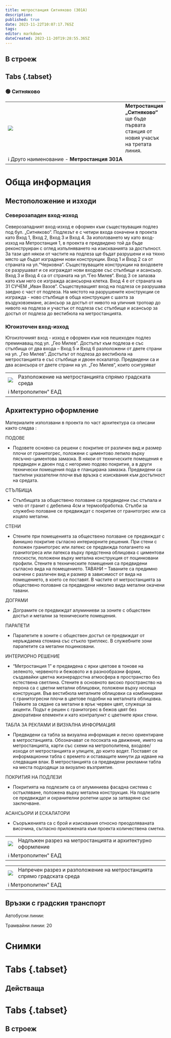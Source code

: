 ```yaml
---
title: метростанция Ситняково (301А)
description: 
published: true
date: 2023-11-22T10:07:17.765Z
tags: 
editor: markdown
dateCreated: 2023-11-20T19:28:55.365Z
---
```


## В строеж
## Tabs {.tabset}
### 🟢 Ситняково
<table style="width:100%">
  <tr>
    <td style="width:400px"><img src="https://drive.google.com/uc?id=13PiQshVSavvqQtiqpwXI6uK0aUuQ0YDZ"></td>
    <td><b>Метростанция „Ситняково“</b> ще бъде първата станция от новия учасък на третата линия. <br></td> </tr>
  <td colspan=2 >ℹ️ Друго наименование - <b>Метростанция 301А</b></td>
</table>


# Обща информация


## Местоположение и изходи

### Северозападен вход-изход
Северозападният вход-изход е оформен към съществуващия подлез под бул. „Ситняково“. Подлезът е с четири входа означени в проекта като Вход 1, Вход 2, Вход 3 и Вход 4. За използването му като вход-изход на Метростанция 1, в проекта е предвидено той да бъде реконструиран с оглед изпълняването на изискванията за достъпност. За тази цел някои от частите на подлеза ще бъдат разрушени и на тяхно място ще бъдат изградени нови конструкции. Вход 1 и Вход 2 са от страната на ул.“Черковна“. Съществуващите конструкции на входовете се разрушават и се изграждат нови входове със стълбище и асансьор. Вход 3 и Вход 4 са от страната на ул.“Гео Милев“. Вход 3 се запазва като към него се изгражда асансьорна клетка. Вход 4 е от страната на 31 СУЧЕМ „Иван Вазов“. Съществуващият вход на подлеза се разрушава заедно с част от подлеза. На мястото на разрушените конструкции се изгражда - ново стълбище в обща конструкция с шахта за въздуховземане, асансьор за достъп от нивото на уличния тротоар до нивото на подлеза и участък от подлеза със стълбище и асансьор за достъп от подлеза до вестибюла на метростанцията.

### Югоизточен вход-изход
Югоизточният вход - изход е оформен към нов пешеходен подлез преминаващ под ул. „Гео Милев“. Достъпът към подлеза е със стълбища от два входа – Вход 5 и Вход 6 разположени от двете страни на ул. „Гео Милев“. Достъпът от подлеза до вестибюла на метростанцията е със стълбище и двоен ескалатор. Предвидени са и два асансьора от двете страни на ул. „Гео Милев“, които осигуряват
      
<div class="table-responsive"><table style="width:100%"><tr>
<td><img src="https://drive.google.com/uc?id=13PiQshVSavvqQtiqpwXI6uK0aUuQ0YDZ"></td>
<td>Разположение на метростанцията спрямо градската среда</td></tr>
  <td colspan=2 >ℹ️ Метрополитен" ЕАД </td></table></div>
  
  
  
## Архитектурно оформление
Материалите използвани в проекта по част архитектура са описани както следва :

ПОДОВЕ
- Подовете основно са решени с покритие от различен вид и размер плочи от гранитогрес, положени с циментово лепило върху пясъчно-циментова замазка. В някои от техническите помещения е предвиден и двоен под с негоримо подово покритие, а в други технически помещения пода е гланцирана замазка. Предвидени са тактилни указателни плочи във връзка с изисквания към достъпност на средата.

СТЪЛБИЩА
- Стълбищата за обществено ползване са предвидени със стъпала и чело от гранит с дебелина 4см и термообработка. Стълби за служебно ползване се предвиждат с покритие от гранитогрес или са изцяло метални.

СТЕНИ
- Стените при помещенията за обществено ползване се предвиждат с финишно покритие съгласно интериорните решения. При стени с положен гранитогрес или латекс се предвижда полагането на гранитогреса или латекса върху предстенна облицовка с циментови плоскости, положени върху метална конструкция от поцинковани профили. Стените в техническите помещения са предвидени съгласно вида на помещението. ТАВАНИ – Таваните са предимно окачени с различен вид и размер в зависимост от вида на помещението, в което се поставят. В частите от метростанцията за обществено ползване са предвидени няколко вида метални окачени тавани.

ДОГРАМИ
- Дограмите се предвиждат алуминиеви за зоните с обществен достъп и метални за техническите помещения.


ПАРАПЕТИ
- Парапетите в зоните с обществен достъп се предвиждат от неръждаема
стомана със стъкло триплекс. В служебните зони парапетите са метални поцинковани.


ИНТЕРИОРНО РЕШЕНИЕ
- “Метростанция 1” е предвидена с ярки цветове в тонове на зеленото, червеното и бежовото и в разнообразни форми, създавайки цветна жизнерадостна атмосфера в пространство без естествена светлина. Стените в основното високо пространство на перона са с цветни метални облицовки, положени върху носеща конструкция. Във вестибюла металните облицовки са комбинирани с гранитогресни плочи в цветове подобни на металната облицовка. Пейките за сядане са метални в ярък червен цвят, служещи за акценти. Подът е решен с гранитогрес в бежов цвят без декоративни елементи и като контрапункт с цветните ярки стени.

ТАБЛА ЗА РЕКЛАМИ И ВИЗУАЛНА ИНФОРМАЦИЯ
- Предвидени са табла за визуална информация и лесно ориентиране в метростанцията. Обозначават се посоката на движение, името на метростанцията, карти със схеми на метрополитена, входове/изходи от метростанцията и улиците, до които водят. Поставят се информационни табла с времето и оставащите минути да идване на следващия влак. В метростанцията са предвидени рекламни табла на места подходящи за визуално възприятие.

ПОКРИТИЯ НА ПОДЛЕЗИ
- Покритията на подлезите са от алуминиева фасадна система с остъкляване, положена върху метална конструкция. На подлезите се предвиждат и охранителни ролетни щори за затваряне със заключване.

АСАНСЬОРИ И ЕСКАЛАТОРИ
- Съоръженията са с брой и изисквания относно преодоляваната височина, съгласно приложената към проекта количествена сметка.


<div class="table-responsive"><table style="width:100%"><tr>
<td><img src="https://drive.google.com/uc?id=1q8HvTMmDjkg3bTe6oz5JvFz3CVBDmyjd"></td>
<td>Надлъжен разрез на метростанцията и архитектурно оформление</td></tr>
  <td colspan=2 >ℹ️ Метрополитен" ЕАД </td></table></div>
    
      
<div class="table-responsive"><table style="width:100%"><tr>
<td><img src="https://drive.google.com/uc?id=1zFK-dJNzWPWujS8U5UpnZbdYeWrQSwtH"></td>
<td>Напречен разрез и разположение на метростанцията спрямо градската среда</td></tr>
  <td colspan=2 >ℹ️ Метрополитен" ЕАД </td></table></div>
      
      
  
## Връзки с градския транспорт
Автобусни линии:

Трамвайни линии: 20

# Снимки
  
# Tabs {.tabset}
## Действаща

  
# Tabs {.tabset}
## В строеж